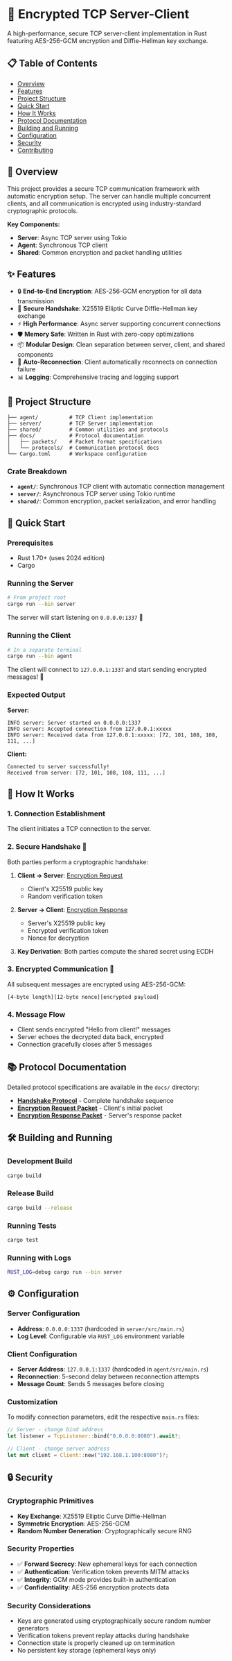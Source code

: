 # 🔐 Encrypted TCP Server-Client

A high-performance, secure TCP server-client implementation in Rust featuring AES-256-GCM encryption and Diffie-Hellman key exchange.

## 📋 Table of Contents

- [Overview](#overview)
- [Features](#features)
- [Project Structure](#project-structure)
- [Quick Start](#quick-start)
- [How It Works](#how-it-works)
- [Protocol Documentation](#protocol-documentation)
- [Building and Running](#building-and-running)
- [Configuration](#configuration)
- [Security](#security)
- [Contributing](#contributing)

## 🚀 Overview

This project provides a secure TCP communication framework with automatic encryption setup. The server can handle multiple concurrent clients, and all communication is encrypted using industry-standard cryptographic protocols.

**Key Components:**
- **Server**: Async TCP server using Tokio
- **Agent**: Synchronous TCP client 
- **Shared**: Common encryption and packet handling utilities

## ✨ Features

- 🔒 **End-to-End Encryption**: AES-256-GCM encryption for all data transmission
- 🤝 **Secure Handshake**: X25519 Elliptic Curve Diffie-Hellman key exchange
- ⚡ **High Performance**: Async server supporting concurrent connections
- 🛡️ **Memory Safe**: Written in Rust with zero-copy optimizations
- 📦 **Modular Design**: Clean separation between server, client, and shared components
- 🔄 **Auto-Reconnection**: Client automatically reconnects on connection failure
- 📊 **Logging**: Comprehensive tracing and logging support

## 📁 Project Structure

```
├── agent/          # TCP Client implementation
├── server/         # TCP Server implementation  
├── shared/         # Common utilities and protocols
├── docs/           # Protocol documentation
│   ├── packets/    # Packet format specifications
│   └── protocols/  # Communication protocol docs
└── Cargo.toml      # Workspace configuration
```

### Crate Breakdown

- **`agent/`**: Synchronous TCP client with automatic connection management
- **`server/`**: Asynchronous TCP server using Tokio runtime
- **`shared/`**: Common encryption, packet serialization, and error handling

## 🚀 Quick Start

### Prerequisites

- Rust 1.70+ (uses 2024 edition)
- Cargo

### Running the Server

```bash
# From project root
cargo run --bin server
```

The server will start listening on `0.0.0.0:1337` 🎯

### Running the Client

```bash
# In a separate terminal
cargo run --bin agent
```

The client will connect to `127.0.0.1:1337` and start sending encrypted messages! 📡

### Expected Output

**Server:**
```
INFO server: Server started on 0.0.0.0:1337
INFO server: Accepted connection from 127.0.0.1:xxxxx
INFO server: Received data from 127.0.0.1:xxxxx: [72, 101, 108, 108, 111, ...]
```

**Client:**
```
Connected to server successfully!
Received from server: [72, 101, 108, 108, 111, ...]
```

## 🔧 How It Works

### 1. Connection Establishment
The client initiates a TCP connection to the server.

### 2. Secure Handshake 🤝
Both parties perform a cryptographic handshake:

1. **Client → Server**: [Encryption Request](./docs/packets/0x01_encryption_request.md)
   - Client's X25519 public key
   - Random verification token

2. **Server → Client**: [Encryption Response](./docs/packets/0x02_encryption_response.md)  
   - Server's X25519 public key
   - Encrypted verification token
   - Nonce for decryption

3. **Key Derivation**: Both parties compute the shared secret using ECDH

### 3. Encrypted Communication 🔐
All subsequent messages are encrypted using AES-256-GCM:

```
[4-byte length][12-byte nonce][encrypted payload]
```

### 4. Message Flow
- Client sends encrypted "Hello from client!" messages
- Server echoes the decrypted data back, encrypted
- Connection gracefully closes after 5 messages

## 📚 Protocol Documentation

Detailed protocol specifications are available in the `docs/` directory:

- **[Handshake Protocol](./docs/protocols/handshake.md)** - Complete handshake sequence
- **[Encryption Request Packet](./docs/packets/0x01_encryption_request.md)** - Client's initial packet
- **[Encryption Response Packet](./docs/packets/0x02_encryption_response.md)** - Server's response packet

## 🛠️ Building and Running

### Development Build
```bash
cargo build
```

### Release Build  
```bash
cargo build --release
```

### Running Tests
```bash
cargo test
```

### Running with Logs
```bash
RUST_LOG=debug cargo run --bin server
```

## ⚙️ Configuration

### Server Configuration
- **Address**: `0.0.0.0:1337` (hardcoded in `server/src/main.rs`)
- **Log Level**: Configurable via `RUST_LOG` environment variable

### Client Configuration  
- **Server Address**: `127.0.0.1:1337` (hardcoded in `agent/src/main.rs`)
- **Reconnection**: 5-second delay between reconnection attempts
- **Message Count**: Sends 5 messages before closing

### Customization
To modify connection parameters, edit the respective `main.rs` files:

```rust
// Server - change bind address
let listener = TcpListener::bind("0.0.0.0:8080").await?;

// Client - change server address  
let mut client = Client::new("192.168.1.100:8080")?;
```

## 🔒 Security

### Cryptographic Primitives
- **Key Exchange**: X25519 Elliptic Curve Diffie-Hellman
- **Symmetric Encryption**: AES-256-GCM
- **Random Number Generation**: Cryptographically secure RNG

### Security Properties
- ✅ **Forward Secrecy**: New ephemeral keys for each connection
- ✅ **Authentication**: Verification token prevents MITM attacks  
- ✅ **Integrity**: GCM mode provides built-in authentication
- ✅ **Confidentiality**: AES-256 encryption protects data

### Security Considerations
- Keys are generated using cryptographically secure random number generators
- Verification tokens prevent replay attacks during handshake
- Connection state is properly cleaned up on termination
- No persistent key storage (ephemeral keys only)